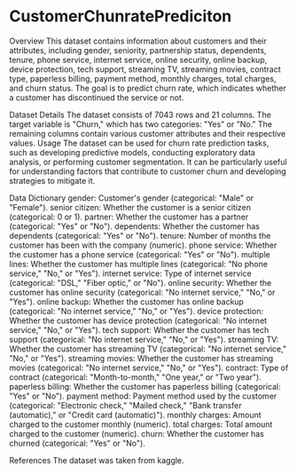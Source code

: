 # CustomerChunratePrediciton

Overview
This dataset contains information about customers and their attributes, including gender, seniority, partnership status, dependents, tenure, phone service, internet service, online security, online backup, device protection, tech support, streaming TV, streaming movies, contract type, paperless billing, payment method, monthly charges, total charges, and churn status. The goal is to predict churn rate, which indicates whether a customer has discontinued the service or not.

Dataset Details
The dataset consists of 7043 rows and 21 columns.
The target variable is "Churn," which has two categories: "Yes" or "No."
The remaining columns contain various customer attributes and their respective values.
Usage
The dataset can be used for churn rate prediction tasks, such as developing predictive models, conducting exploratory data analysis, or performing customer segmentation. It can be particularly useful for understanding factors that contribute to customer churn and developing strategies to mitigate it.

Data Dictionary
gender: Customer's gender (categorical: "Male" or "Female").
senior citizen: Whether the customer is a senior citizen (categorical: 0 or 1).
partner: Whether the customer has a partner (categorical: "Yes" or "No").
dependents: Whether the customer has dependents (categorical: "Yes" or "No").
tenure: Number of months the customer has been with the company (numeric).
phone service: Whether the customer has a phone service (categorical: "Yes" or "No").
multiple lines: Whether the customer has multiple lines (categorical: "No phone service," "No," or "Yes").
internet service: Type of internet service (categorical: "DSL," "Fiber optic," or "No").
online security: Whether the customer has online security (categorical: "No internet service," "No," or "Yes").
online backup: Whether the customer has online backup (categorical: "No internet service," "No," or "Yes").
device protection: Whether the customer has device protection (categorical: "No internet service," "No," or "Yes").
tech support: Whether the customer has tech support (categorical: "No internet service," "No," or "Yes").
streaming TV: Whether the customer has streaming TV (categorical: "No internet service," "No," or "Yes").
streaming movies: Whether the customer has streaming movies (categorical: "No internet service," "No," or "Yes").
contract: Type of contract (categorical: "Month-to-month," "One year," or "Two year").
paperless billing: Whether the customer has paperless billing (categorical: "Yes" or "No").
payment method: Payment method used by the customer (categorical: "Electronic check," "Mailed check," "Bank transfer (automatic)," or "Credit card (automatic)").
monthly charges: Amount charged to the customer monthly (numeric).
total charges: Total amount charged to the customer (numeric).
churn: Whether the customer has churned (categorical: "Yes" or "No").

References
The dataset was taken from kaggle. 
